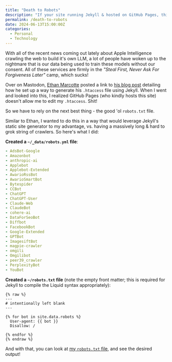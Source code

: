 ```yaml
---
title: "Death to Robots"
description: "If your site running Jekyll & hosted on GitHub Pages, this post is for you."
permalink: /death-to-robots
date: 2024-06-13T15:00:00Z
categories: 
  - Personal
  - Technology
---
```


With all of the recent news coming out lately about Apple Intelligence crawling the web to build it's own LLM, a lot of people have woken up to the nightmare that is our data being used to train these models without our consent. All of these services are firmly in the *"Steal First, Never Ask For Forgiveness Later"* camp, which sucks!

Over on Mastodon, [Ethan Marcotte](https://follow.ethanmarcotte.com/@beep) posted a link to [his blog post](https://ethanmarcotte.com/wrote/blockin-bots/) detailing how he set up a way to generate his `.htaccess` file using Jekyll. When I went and looked into this, I realized GitHub Pages (who kindly hosts this site) doesn't allow me to edit my `.htaccess`. Shit!

So we have to rely on the next best thing - the good 'ol `robots.txt` file.

Similar to Ethan, I wanted to do this in a way that would leverage Jekyll's static site generator to my advantage, vs. having a massively long & hard to grok string of crawlers. So here's what I did:

**Created a `~/_data/robots.yml` file**:

```yml
- AdsBot-Google
- Amazonbot
- anthropic-ai
- Applebot
- Applebot-Extended
- AwarioRssBot
- AwarioSmartBot
- Bytespider
- CCBot
- ChatGPT
- ChatGPT-User
- Claude-Web
- ClaudeBot
- cohere-ai
- DataForSeoBot
- Diffbot
- FacebookBot
- Google-Extended
- GPTBot
- ImagesiftBot
- magpie-crawler
- omgili
- Omgilibot
- peer39_crawler
- PerplexityBot
- YouBot
```

**Created a `~/robots.txt` file** (note the empty front matter; this is required for Jekyll to compile the Liquid syntax appropriately):

```liquid
{% raw %}
---
# intentionally left blank
---

{% for bot in site.data.robots %}
  User-agent: {{ bot }}
  Disallow: /
  
{% endfor %}
{% endraw %}
```

And with that, you can look at [my `robots.txt` file](/robots.txt), and see the desired output!
